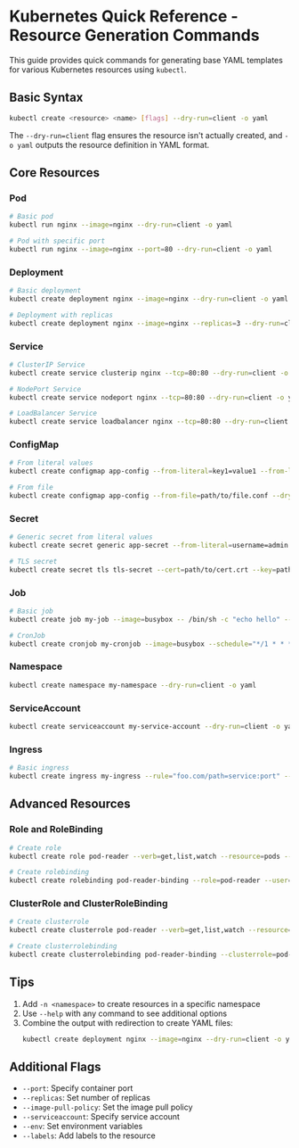 # Kubernetes Quick Reference - Resource Generation Commands

This guide provides quick commands for generating base YAML templates for various Kubernetes resources using `kubectl`.

## Basic Syntax
```bash
kubectl create <resource> <name> [flags] --dry-run=client -o yaml
```
The `--dry-run=client` flag ensures the resource isn't actually created, and `-o yaml` outputs the resource definition in YAML format.

## Core Resources

### Pod
```bash
# Basic pod
kubectl run nginx --image=nginx --dry-run=client -o yaml

# Pod with specific port
kubectl run nginx --image=nginx --port=80 --dry-run=client -o yaml
```

### Deployment
```bash
# Basic deployment
kubectl create deployment nginx --image=nginx --dry-run=client -o yaml

# Deployment with replicas
kubectl create deployment nginx --image=nginx --replicas=3 --dry-run=client -o yaml
```

### Service
```bash
# ClusterIP Service
kubectl create service clusterip nginx --tcp=80:80 --dry-run=client -o yaml

# NodePort Service
kubectl create service nodeport nginx --tcp=80:80 --dry-run=client -o yaml

# LoadBalancer Service
kubectl create service loadbalancer nginx --tcp=80:80 --dry-run=client -o yaml
```

### ConfigMap
```bash
# From literal values
kubectl create configmap app-config --from-literal=key1=value1 --from-literal=key2=value2 --dry-run=client -o yaml

# From file
kubectl create configmap app-config --from-file=path/to/file.conf --dry-run=client -o yaml
```

### Secret
```bash
# Generic secret from literal values
kubectl create secret generic app-secret --from-literal=username=admin --from-literal=password=secret123 --dry-run=client -o yaml

# TLS secret
kubectl create secret tls tls-secret --cert=path/to/cert.crt --key=path/to/key.key --dry-run=client -o yaml
```

### Job
```bash
# Basic job
kubectl create job my-job --image=busybox -- /bin/sh -c "echo hello" --dry-run=client -o yaml

# CronJob
kubectl create cronjob my-cronjob --image=busybox --schedule="*/1 * * * *" -- /bin/sh -c "echo hello" --dry-run=client -o yaml
```

### Namespace
```bash
kubectl create namespace my-namespace --dry-run=client -o yaml
```

### ServiceAccount
```bash
kubectl create serviceaccount my-service-account --dry-run=client -o yaml
```

### Ingress
```bash
# Basic ingress
kubectl create ingress my-ingress --rule="foo.com/path=service:port" --dry-run=client -o yaml
```

## Advanced Resources

### Role and RoleBinding
```bash
# Create role
kubectl create role pod-reader --verb=get,list,watch --resource=pods --dry-run=client -o yaml

# Create rolebinding
kubectl create rolebinding pod-reader-binding --role=pod-reader --user=jane --dry-run=client -o yaml
```

### ClusterRole and ClusterRoleBinding
```bash
# Create clusterrole
kubectl create clusterrole pod-reader --verb=get,list,watch --resource=pods --dry-run=client -o yaml

# Create clusterrolebinding
kubectl create clusterrolebinding pod-reader-binding --clusterrole=pod-reader --user=jane --dry-run=client -o yaml
```

## Tips

1. Add `-n <namespace>` to create resources in a specific namespace
2. Use `--help` with any command to see additional options
3. Combine the output with redirection to create YAML files:
   ```bash
   kubectl create deployment nginx --image=nginx --dry-run=client -o yaml > deployment.yaml
   ```

## Additional Flags

- `--port`: Specify container port
- `--replicas`: Set number of replicas
- `--image-pull-policy`: Set the image pull policy
- `--serviceaccount`: Specify service account
- `--env`: Set environment variables
- `--labels`: Add labels to the resource
